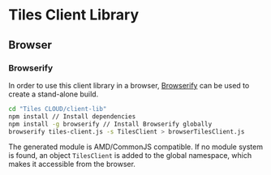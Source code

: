 # Tiles Client Library

## Browser

### Browserify

In order to use this client library in a browser, [Browserify](https://github.com/substack/node-browserify) can be used to create a stand-alone build.

```sh
cd "Tiles CLOUD/client-lib"
npm install // Install dependencies
npm install -g browserify // Install Browserify globally
browserify tiles-client.js -s TilesClient > browserTilesClient.js
```

The generated module is AMD/CommonJS compatible. If no module system is found, an object ``TilesClient`` is added to the global namespace, which makes it accessible from the browser.